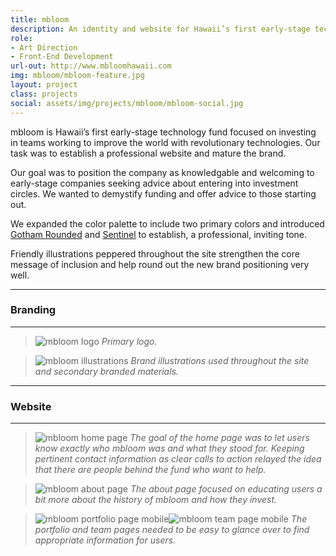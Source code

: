 ```yaml
---
title: mbloom
description: An identity and website for Hawaii’s first early-stage technology fund.
role:
- Art Direction
- Front-End Development
url-out: http://www.mbloomhawaii.com
img: mbloom/mbloom-feature.jpg
layout: project
class: projects
social: assets/img/projects/mbloom/mbloom-social.jpg
---
```


mbloom is Hawaii’s first early-stage technology fund focused on investing in teams working to improve the world with revolutionary technologies. Our task was to establish a professional website and mature the brand.

Our goal was to position the company as knowledgable and welcoming to early-stage companies seeking advice about entering into investment circles. We wanted to demystify funding and offer advice to those starting out.

We expanded the color palette to include two primary colors and introduced [Gotham Rounded](http://www.typography.com/fonts/gotham-rounded/overview/) and [Sentinel](http://www.typography.com/fonts/sentinel/overview/) to establish, a professional, inviting tone.

Friendly illustrations peppered throughout the site strengthen the core message of inclusion and help round out the new brand positioning very well.

***

### Branding

***

> <img class="lazy" data-src="{{ site.baseurl }}/assets/img/projects/mbloom/mbloom-logo.svg" alt="mbloom logo"> *Primary logo.*

> <img class="lazy" data-src="{{ site.baseurl }}/assets/img/projects/mbloom/mbloom-illustrations.svg" alt="mbloom illustrations"> *Brand illustrations used throughout the site and secondary branded materials.*

***

### Website

***

> <img class="lazy" data-src="{{ site.baseurl }}/assets/img/projects/mbloom/mbloom-home.png" alt="mbloom home page"> *The goal of the home page was to let users know exactly who mbloom was and what they stood for. Keeping pertinent contact information as clear calls to action relayed the idea that there are people behind the fund who want to help.*

> <img class="lazy" data-src="{{ site.baseurl }}/assets/img/projects/mbloom/mbloom-about.png" alt="mbloom about page"> *The about page focused on educating users a bit more about the history of mbloom and how they invest.*

> <img class="lazy" data-src="{{ site.baseurl }}/assets/img/projects/mbloom/mbloom-portfolio.png" alt="mbloom portfolio page mobile"><img class="lazy" data-src="{{ site.baseurl }}/assets/img/projects/mbloom/mbloom-team.png" alt="mbloom team page mobile"> *The portfolio and team pages needed to be easy to glance over to find appropriate information for users.*
